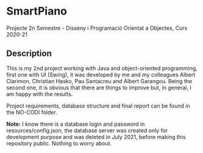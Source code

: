 # SmartPiano
Projecte 2n Semestre - Disseny i Programació Orientat a Objectes, Curs 2020-21

## Description
This is my 2nd project working with Java and object-oriented programming, first one with UI (Swing), it was developed by me and my colleagues Albert Clarimon, Christian Hasko, Pau Santacreu and Albert Garangou. Being the second one, it is obvious that there are things to improve but, in general, I am happy with the results.

Project requirements, database structure and final report can be found in the NO-CODI folder.

**Note:** I know there is a database login and password in resources/config.json, the database server was created only for development purpose and was deleted in July 2021, before making this repository public. Nothing to worry about.
